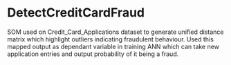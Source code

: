 # DetectCreditCardFraud
SOM used on Credit_Card_Applications dataset to generate unified distance matrix which highlight outliers indicating fraudulent behaviour. Used this mapped output as dependant variable in training ANN which can take new application entries and output probability of it being a fraud.

